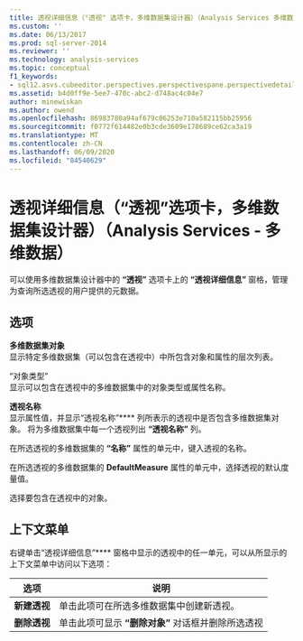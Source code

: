 ```yaml
---
title: 透视详细信息（"透视" 选项卡，多维数据集设计器）（Analysis Services 多维数据） |Microsoft Docs
ms.custom: ''
ms.date: 06/13/2017
ms.prod: sql-server-2014
ms.reviewer: ''
ms.technology: analysis-services
ms.topic: conceptual
f1_keywords:
- sql12.asvs.cubeeditor.perspectives.perspectivespane.perspectivedetails.f2
ms.assetid: b4d0ff9e-5ee7-470c-abc2-d748ac4c04e7
author: minewiskan
ms.author: owend
ms.openlocfilehash: 86983780a94af679c06253e710a582115bb25956
ms.sourcegitcommit: f0772f614482e0b3cde3609e178689ce62ca3a19
ms.translationtype: MT
ms.contentlocale: zh-CN
ms.lasthandoff: 06/09/2020
ms.locfileid: "84540629"
---
```

# <a name="perspective-details-perspectives-tab-cube-designer-analysis-services---multidimensional-data"></a>透视详细信息（“透视”选项卡，多维数据集设计器）（Analysis Services - 多维数据）
  可以使用多维数据集设计器中的 **“透视”** 选项卡上的 **“透视详细信息”** 窗格，管理为查询所选透视的用户提供的元数据。  
  
## <a name="options"></a>选项  
 **多维数据集对象**  
 显示特定多维数据集（可以包含在透视中）中所包含对象和属性的层次列表。  
  
 “对象类型”   
 显示可以包含在透视中的多维数据集中的对象类型或属性名称。  
  
 **透视名称**  
 显示属性值，并显示“透视名称”**** 列所表示的透视中是否包含多维数据集对象。 将为多维数据集中每一个透视列出 **“透视名称”** 列。  
  
 在所选透视的多维数据集的 **“名称”** 属性的单元中，键入透视的名称。  
  
 在所选透视的多维数据集的 **DefaultMeasure** 属性的单元中，选择透视的默认度量值。  
  
 选择要包含在透视中的对象。  
  
## <a name="context-menu"></a>上下文菜单  
 右键单击“透视详细信息”**** 窗格中显示的透视中的任一单元，可以从所显示的上下文菜单中访问以下选项：  
  
|选项|说明|  
|------------|-----------------|  
|**新建透视**|单击此项可在所选多维数据集中创建新透视。|  
|**删除透视**|单击此项可显示 **“删除对象”** 对话框并删除所选透视|  
  
  
